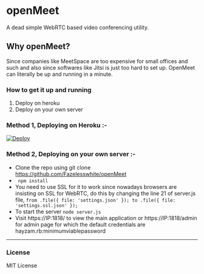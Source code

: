 # openMeet 
A dead simple WebRTC based video conferencing utility.

## Why openMeet? 

Since companies like MeetSpace are too expensive for small offices and such and also since softwares like Jitsi is just too hard to set up. OpenMeet can literally be up and running in a minute.

### How to get it up and running

1) Deploy on heroku
2) Deploy on your own server

### Method 1, Deploying on Heroku :-

[![Deploy](https://www.herokucdn.com/deploy/button.svg)](https://heroku.com/deploy?template=https://github.com/Fazelesswhite/openMeet)

### Method 2, Deploying on your own server :-

* Clone the repo using git clone https://github.com/Fazelesswhite/openMeet
* ` npm install`
* You need to use SSL for it to work since nowadays browsers are insisting on SSL for WebRTC, do this by changing the line 21   of server.js file,
  `from .file({ file: 'settings.json' }); to .file({ file: 'settings.ssl.json' });`
* To start the server `node server.js`
* Visit https://IP:1818/ to view the main application or https://IP:1818/admin for admin page for which the default credentials are hayzam.rb:minimumviablepassword

-----------

[//]: <> (openMeet is a fork of tubertc, which is a good project too but is slow development wise.)


### License 

MIT License


